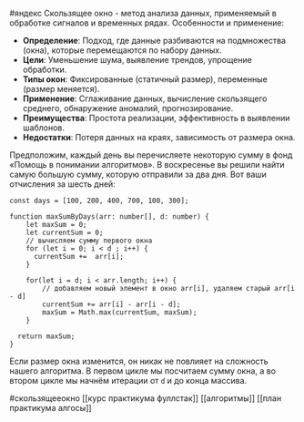 #яндекс
Скользящее окно - метод анализа данных, применяемый в обработке сигналов и временных рядах. Особенности и применение:

- **Определение**: Подход, где данные разбиваются на подмножества (окна), которые перемещаются по набору данных.
- **Цели**: Уменьшение шума, выявление трендов, упрощение обработки.
- **Типы окон**: Фиксированные (статичный размер), переменные (размер меняется).
- **Применение**: Сглаживание данных, вычисление скользящего среднего, обнаружение аномалий, прогнозирование.
- **Преимущества**: Простота реализации, эффективность в выявлении шаблонов.
- **Недостатки**: Потеря данных на краях, зависимость от размера окна.

Предположим, каждый день вы перечисляете некоторую сумму в фонд «Помощь в понимании алгоритмов». В воскресенье вы решили найти самую большую сумму, которую отправили за два дня. Вот ваши отчисления за шесть дней:


```
const days = [100, 200, 400, 700, 100, 300]; 
```
```
function maxSumByDays(arr: number[], d: number) {
    let maxSum = 0;
    let currentSum = 0;
    // вычисляем сумму первого окна
    for (let i = 0; i < d ; i++) {
      currentSum +=  arr[i];      
    }
   
    for(let i = d; i < arr.length; i++) {
        // добавляем новый элемент в окно arr[i], удаляем старый arr[i - d]
        currentSum += arr[i] - arr[i - d];
        maxSum = Math.max(currentSum, maxSum);
    }
 
  return maxSum;
} 
```
Если размер окна изменится, он никак не повлияет на сложность нашего алгоритма. В первом цикле мы посчитаем сумму окна, а во втором цикле мы начнём итерации от `d` и до конца массива.

#скользящееокно
[[курс практикума фуллстак]]
[[алгоритмы]]
[[план практикума алгосы]]